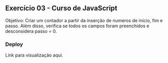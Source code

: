 <h2>Exercício 03 - Curso de JavaScript</h2>

<p>Objetivo: Criar um contador a partir da inserção de numeros de início, fim e passo. Além disso, verifica se todos os campos foram preenchidos e desconsidera passo = 0. </p>

<h3>Deploy</h3>
<p>Link para visualização <a style="text-decoration: none;" href="https://abeatrizsc.github.io/javascript/exercicios/exercicio03/">aqui</a>.</p>
